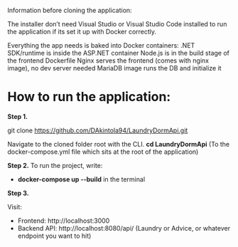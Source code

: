 Information before cloning the application:

The installer don’t need Visual Studio or Visual Studio Code installed to run the application if its set it up with Docker correctly.

Everything the app needs is baked into Docker containers:
.NET SDK/runtime is inside the ASP.NET container
Node.js is in the build stage of the frontend Dockerfile
Nginx serves the frontend (comes with nginx image), no dev server needed
MariaDB image runs the DB and initialize it

# How to run the application:

**Step 1.**

git clone https://github.com/DAkintola94/LaundryDormApi.git

Navigate to the cloned folder root with the CLI. **cd LaundryDormApi** (To the docker-compose.yml file which sits at the root of the application)

**Step 2.**
To run the project, write:

- **docker-compose up --build** in the terminal

**Step 3.**

Visit:

- Frontend: http://localhost:3000
- Backend API: http://localhost:8080/api/ (Laundry or Advice, or whatever endpoint you want to hit)
